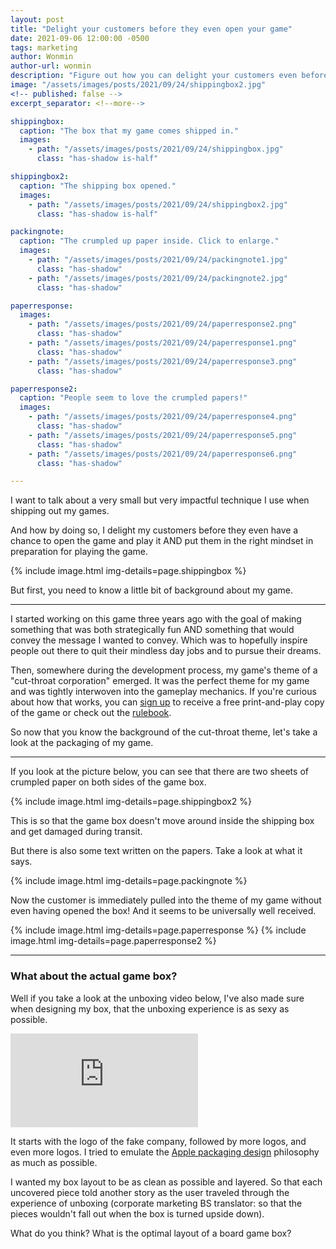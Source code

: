 ```yaml
---
layout: post
title: "Delight your customers before they even open your game"
date: 2021-09-06 12:00:00 -0500
tags: marketing
author: Wonmin
author-url: wonmin
description: "Figure out how you can delight your customers even before they open your game box."
image: "/assets/images/posts/2021/09/24/shippingbox2.jpg"
<!-- published: false -->
excerpt_separator: <!--more-->

shippingbox:
  caption: "The box that my game comes shipped in."
  images:
    - path: "/assets/images/posts/2021/09/24/shippingbox.jpg"
      class: "has-shadow is-half"

shippingbox2:
  caption: "The shipping box opened."
  images:
    - path: "/assets/images/posts/2021/09/24/shippingbox2.jpg"
      class: "has-shadow is-half"

packingnote:
  caption: "The crumpled up paper inside. Click to enlarge."
  images:
    - path: "/assets/images/posts/2021/09/24/packingnote1.jpg"
      class: "has-shadow"
    - path: "/assets/images/posts/2021/09/24/packingnote2.jpg"
      class: "has-shadow"

paperresponse:
  images:
    - path: "/assets/images/posts/2021/09/24/paperresponse2.png"
      class: "has-shadow"
    - path: "/assets/images/posts/2021/09/24/paperresponse1.png"
      class: "has-shadow"
    - path: "/assets/images/posts/2021/09/24/paperresponse3.png"
      class: "has-shadow"

paperresponse2:
  caption: "People seem to love the crumpled papers!"
  images:
    - path: "/assets/images/posts/2021/09/24/paperresponse4.png"
      class: "has-shadow"
    - path: "/assets/images/posts/2021/09/24/paperresponse5.png"
      class: "has-shadow"
    - path: "/assets/images/posts/2021/09/24/paperresponse6.png"
      class: "has-shadow"

---
```


I want to talk about a very small but very impactful technique I use when shipping out my games.

And how by doing so, I delight my customers before they even have a chance to open the game and play it AND put them in the right mindset in preparation for playing the game.

{% include image.html img-details=page.shippingbox %}

But first, you need to know a little bit of background about my game.

<!--more-->
---

I started working on this game three years ago with the goal of making something that was both strategically fun AND something that would convey the message I wanted to convey. Which was to hopefully inspire people out there to quit their mindless day jobs and to pursue their dreams.

Then, somewhere during the development process, my game's theme of a "cut-throat corporation" emerged. It was the perfect theme for my game and was tightly interwoven into the gameplay mechanics. If you're curious about how that works, you can [sign up](/signup) to receive a free print-and-play copy of the game or check out the [rulebook](/rulebook).

So now that you know the background of the cut-throat theme, let's take a look at the packaging of my game.

---

If you look at the picture below, you can see that there are two sheets of crumpled paper on both sides of the game box.

{% include image.html img-details=page.shippingbox2 %}

This is so that the game box doesn't move around inside the shipping box and get damaged during transit.

But there is also some text written on the papers. Take a look at what it says.

{% include image.html img-details=page.packingnote %}

Now the customer is immediately pulled into the theme of my game without even having opened the box! And it seems to be universally well received.

{% include image.html img-details=page.paperresponse %}
{% include image.html img-details=page.paperresponse2 %}

---

### What about the actual game box?

Well if you take a look at the unboxing video below, I've also made sure when designing my box, that the unboxing experience is as sexy as possible.

<div class="video-container is-threequarter">
  <iframe class="video" src="https://www.youtube.com/embed/faNubeIbLTk" frameborder="0" allow="accelerometer; autoplay; clipboard-write; encrypted-media; gyroscope; picture-in-picture" allowfullscreen></iframe>
</div>

It starts with the logo of the fake company, followed by more logos, and even more logos. I tried to emulate the [Apple packaging design](https://www.personalics.com/2016/02/03/sensory-design-packaging/) philosophy as much as possible.

I wanted my box layout to be as clean as possible and layered. So that each uncovered piece told another story as the user traveled through the experience of unboxing (corporate marketing BS translator: so that the pieces wouldn't fall out when the box is turned upside down).

What do you think? What is the optimal layout of a board game box?
